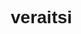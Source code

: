 # veraitsi
<!DOCTYPE html>
<html lang="ru">
<head>
    <meta charset="UTF-8">
    <meta name="viewport" content="width=device-width, initial-scale=1.0">
    <title>Обо мне</title>
    <style>
        * {
            margin: 0;
            padding: 0;
            box-sizing: border-box;
            font-family: 'Arial', sans-serif;
        }
        
        body {
            background-color: #f5faf5;
            color: #2d3a2d;
            line-height: 1.6;
        }
        
        .container {
            max-width: 1200px;
            margin: 0 auto;
            padding: 0 20px;
        }
        
        header {
            background-color: #3a5a40;
            color: white;
            padding: 40px 0;
            text-align: center;
        }
        
        header h1 {
            font-size: 2.5rem;
            margin-bottom: 10px;
        }
        
        .header-description {
            font-size: 1.2rem;
            opacity: 0.9;
            max-width: 700px;
            margin: 0 auto;
        }
        
        section {
            padding: 50px 0;
        }
        
        .section-title {
            text-align: center;
            margin-bottom: 40px;
            color: #3a5a40;
            font-size: 2rem;
            position: relative;
        }
        
        .section-title::after {
            content: '';
            display: block;
            width: 80px;
            height: 3px;
            background-color: #588157;
            margin: 15px auto 0;
        }
        
        .about-me {
            background-color: white;
            border-radius: 8px;
            padding: 30px;
            box-shadow: 0 5px 15px rgba(0,0,0,0.05);
        }
        
        .contact-btn {
            display: inline-block;
            background-color: #3a5a40;
            color: white;
            padding: 12px 25px;
            border-radius: 30px;
            text-decoration: none;
            margin-top: 20px;
            font-weight: bold;
            transition: all 0.3s ease;
        }
        
        .contact-btn:hover {
            background-color: #588157;
            transform: translateY(-2px);
        }
        
        .gallery {
            display: grid;
            grid-template-columns: repeat(auto-fill, minmax(280px, 1fr));
            gap: 20px;
            margin-top: 40px;
        }
        
        .gallery-item {
            border-radius: 8px;
            overflow: hidden;
            box-shadow: 0 5px 15px rgba(0,0,0,0.1);
            transition: transform 0.3s ease;
        }
        
        .gallery-item:hover {
            transform: translateY(-5px);
        }
        
        .gallery-item img {
            width: 100%;
            height: 250px;
            object-fit: cover;
            display: block;
        }
        
        .photo-caption {
            padding: 15px;
            background-color: white;
        }
        
        footer {
            background-color: #2d3a2d;
            color: white;
            text-align: center;
            padding: 30px 0;
            margin-top: 50px;
        }
        
        .social-links {
            margin-top: 20px;
        }
        
        .social-links a {
            color: white;
            margin: 0 10px;
            font-size: 1.2rem;
        }
        
        @media (max-width: 768px) {
            .gallery {
                grid-template-columns: repeat(auto-fill, minmax(240px, 1fr));
            }
        }
    </style>
</head>
<body>
    <header>
        <div class="container">
            <h1>Обо мне</h1>
            <p class="header-description">Привет! Меня зовут Вера. Мне 18 лет. Я приехала из Кемеровской области.</p>
	    <img src="we.jpg">
        </div>
    </header>
    
    <section class="about-section">
        <div class="container">
<h2 class="section-title">Мои хобби</h2>
            <div class="about-me">
                <p>Моим главным хобби является рисование, но, в связи с наступлением учебы в университете, я стала меньше этим заниматься(</p>
                <p>Были попытки в гитару, но мотивации не хватило, и я так и не научилась(</p>
            </div>
        </div>
    </section>
    
    <section>
        <div class="container">
            <h2 class="section-title">Мои интересы и учёба</h2>
            <div class="gallery">
                <div class="gallery-item">
                    <img src="w.jpg">
                    <div class="photo-caption">
                        <h3>Мои заслуги</h3>
                        <p>Я закончила 11 классов с красным аттестатом и золотой медалью!</p>
                    </div>
                </div>
                <div class="gallery-item">
                    <img src="ДДЛК.jpg">
                    <div class="photo-caption">
                        <h3>Игра, которой горжусь</h3>
                        <p>Я выполнила это достижение спустя 15 после выхода игры</p>
                    </div>
                </div>
                <div class="gallery-item">
                    <img src="tanki.jpg">
                    <div class="photo-caption">
                        <h3>Игра детства</h3>
                        <p>Игра, в которую я игра всё свое детство, пока она не стала донатной помойкой(</p>
                    </div>
                </div>
            </div>
        </div>
    </section>
    
    <section>
        <div class="container">
            <h2 class="section-title">Контакты</h2>
            <div class="about-me" style="text-align: center;">
                <p>Если хотите поболтать о том и о сем, то пишите(но я не отвечу).</p>
                <a href="mailto:bepa.dash19@gmail.com" class="contact-btn">Моя почта</a>
		<a href="https://vk.com/hellothankyou" class="contact-btn">Мой ВК</a>
                </div>
            </div>
        </div>
    </section>
    
    <footer>
        <div class="container">
            <p>&copy; Живите как хотите и жалейте об этом. </p>
        </div>
    </footer>
</body>
</html>
